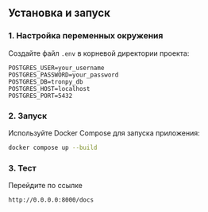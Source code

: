 ## Установка и запуск

### 1. Настройка переменных окружения

Создайте файл `.env` в корневой директории проекта:

```env
POSTGRES_USER=your_username
POSTGRES_PASSWORD=your_password
POSTGRES_DB=tronpy_db
POSTGRES_HOST=localhost
POSTGRES_PORT=5432
```

### 2. Запуск 

Используйте Docker Compose для запуска приложения:

```bash
docker compose up --build
```
### 3. Тест
Перейдите по ссылке
```
http://0.0.0.0:8000/docs
```
